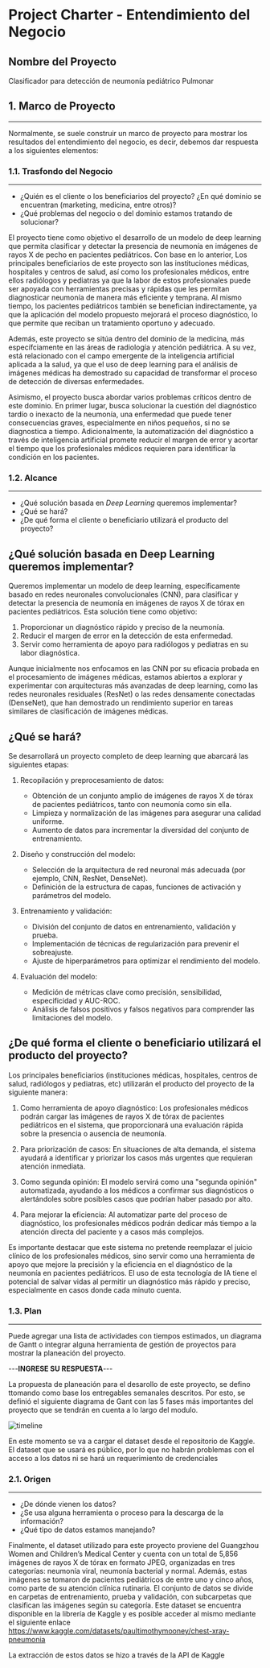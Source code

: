 # Project Charter - Entendimiento del Negocio

## Nombre del Proyecto

Clasificador para detección de neumonía pediátrico Pulmonar

## **1. Marco de Proyecto**
---

Normalmente, se suele construir un marco de proyecto para mostrar los resultados del entendimiento del negocio, es decir, debemos dar respuesta a los siguientes elementos:

### **1.1. Trasfondo del Negocio**
---

- ¿Quién es el cliente o los beneficiarios del proyecto? ¿En qué dominio se encuentran (marketing, medicina, entre otros)?
- ¿Qué problemas del negocio o del dominio estamos tratando de solucionar?

El proyecto tiene como objetivo el desarrollo de un modelo de deep learning que permita clasificar y detectar la presencia de neumonía en imágenes de rayos X de pecho en pacientes pediátricos. Con base en lo anterior, Los principales beneficiarios de este proyecto son las instituciones médicas, hospitales y centros de salud, así como los profesionales médicos, entre ellos radiólogos y pediatras ya que la labor de estos profesionales puede ser apoyada con herramientas precisas y rápidas que les permitan diagnosticar neumonía de manera más eficiente y temprana. Al mismo tiempo, los pacientes pediátricos también se benefician indirectamente, ya que la aplicación del modelo propuesto mejorará el proceso diagnóstico, lo que permite que reciban un tratamiento oportuno y adecuado.

Además, este proyecto se sitúa dentro del dominio de la medicina, más específciamente en las áreas de radiología y atención pediátrica. A su vez, está relacionado con el campo emergente de la inteligencia artificial aplicada a la salud, ya que el uso de deep learning para el análisis de imágenes médicas ha demostrado su capacidad de transformar el proceso de detección de diversas enfermedades.

Asimismo, el proyecto busca abordar varios problemas críticos dentro de este dominio. En primer lugar, busca solucionar la cuestión del diagnóstico tardío o inexacto de la neumonía, una enfermedad que puede tener consecuencias graves, especialmente en niños pequeños, si no se diagnostica a tiempo. Adicionalmente, la automatización del diagnóstico a través de inteligencia artificial promete reducir el margen de error y acortar el tiempo que los profesionales médicos requieren para identificar la condición en los pacientes.

### **1.2. Alcance**
---

- ¿Qué  solución basada en _Deep Learning_ queremos implementar?
- ¿Qué  se hará?
- ¿De qué forma el cliente o beneficiario utilizará el producto del proyecto?

## ¿Qué solución basada en Deep Learning queremos implementar?

Queremos implementar un modelo de deep learning, específicamente basado en redes neuronales convolucionales (CNN), para clasificar y detectar la presencia de neumonía en imágenes de rayos X de tórax en pacientes pediátricos. Esta solución tiene como objetivo:

1. Proporcionar un diagnóstico rápido y preciso de la neumonía.
2. Reducir el margen de error en la detección de esta enfermedad.
3. Servir como herramienta de apoyo para radiólogos y pediatras en su labor diagnóstica.

Aunque inicialmente nos enfocamos en las CNN por su eficacia probada en el procesamiento de imágenes médicas, estamos abiertos a explorar y experimentar con arquitecturas más avanzadas de deep learning, como las redes neuronales residuales (ResNet) o las redes densamente conectadas (DenseNet), que han demostrado un rendimiento superior en tareas similares de clasificación de imágenes médicas.

## ¿Qué se hará?

Se desarrollará un proyecto completo de deep learning que abarcará las siguientes etapas:

1. Recopilación y preprocesamiento de datos:
   - Obtención de un conjunto amplio de imágenes de rayos X de tórax de pacientes pediátricos, tanto con neumonía como sin ella.
   - Limpieza y normalización de las imágenes para asegurar una calidad uniforme.
   - Aumento de datos para incrementar la diversidad del conjunto de entrenamiento.

2. Diseño y construcción del modelo:
   - Selección de la arquitectura de red neuronal más adecuada (por ejemplo, CNN, ResNet, DenseNet).
   - Definición de la estructura de capas, funciones de activación y parámetros del modelo.

3. Entrenamiento y validación:
   - División del conjunto de datos en entrenamiento, validación y prueba.
   - Implementación de técnicas de regularización para prevenir el sobreajuste.
   - Ajuste de hiperparámetros para optimizar el rendimiento del modelo.

4. Evaluación del modelo:
   - Medición de métricas clave como precisión, sensibilidad, especificidad y AUC-ROC.
   - Análisis de falsos positivos y falsos negativos para comprender las limitaciones del modelo.


## ¿De qué forma el cliente o beneficiario utilizará el producto del proyecto?

Los principales beneficiarios (instituciones médicas, hospitales, centros de salud, radiólogos y pediatras, etc) utilizarán el producto del proyecto de la siguiente manera:

1. Como herramienta de apoyo diagnóstico: Los profesionales médicos podrán cargar las imágenes de rayos X de tórax de pacientes pediátricos en el sistema, que proporcionará una evaluación rápida sobre la presencia o ausencia de neumonía.

2. Para priorización de casos: En situaciones de alta demanda, el sistema ayudará a identificar y priorizar los casos más urgentes que requieran atención inmediata.

3. Como segunda opinión: El modelo servirá como una "segunda opinión" automatizada, ayudando a los médicos a confirmar sus diagnósticos o alertándoles sobre posibles casos que podrían haber pasado por alto.

4. Para mejorar la eficiencia: Al automatizar parte del proceso de diagnóstico, los profesionales médicos podrán dedicar más tiempo a la atención directa del paciente y a casos más complejos.


Es importante destacar que este sistema no pretende reemplazar el juicio clínico de los profesionales médicos, sino servir como una herramienta de apoyo que mejore la precisión y la eficiencia en el diagnóstico de la neumonía en pacientes pediátricos. El uso de esta tecnología de IA tiene el potencial de salvar vidas al permitir un diagnóstico más rápido y preciso, especialmente en casos donde cada minuto cuenta.

### **1.3. Plan**
---

Puede agregar una lista de actividades con tiempos estimados, un diagrama de Gantt o integrar alguna herramienta de gestión de proyectos para mostrar la planeación del proyecto.

---**INGRESE SU RESPUESTA**---

La propuesta de planeación para el desarollo de este proyecto, se defino ttomando como base los entregables semanales descritos. Por esto, se definió el siguiente diagrama de Gant con las 5 fases más importantes del proyecto que se tendrán en cuenta a lo largo del modulo.

![timeline](../src/MLDS6_Assets/images/Methodology.PNG)

En este momento se va a cargar el dataset desde el repositorio de Kaggle. El dataset que se usará es público, por lo que no habrán problemas con el acceso a los datos ni se hará un requerimiento de credenciales

### **2.1. Origen**
---

- ¿De dónde vienen los datos?
- ¿Se usa alguna herramienta o proceso para la descarga de la información?
- ¿Qué tipo de datos estamos manejando?

Finalmente, el dataset utilizado para este proyecto proviene del Guangzhou Women and Children’s Medical Center y cuenta con un total de 5,856 imágenes de rayos X de tórax en formato JPEG, organizadas en tres categorías: neumonía viral, neumonía bacterial y normal. Además, estas imágenes se tomaron de pacientes pediátricos de entre uno y cinco años, como parte de su atención clínica rutinaria. El conjunto de datos se divide en carpetas de entrenamiento, prueba y validación, con subcarpetas que clasifican las imágenes según su categoría. Este dataset se encuentra disponible en la librería de Kaggle y es posible acceder al mismo mediante el siguiente enlace https://www.kaggle.com/datasets/paultimothymooney/chest-xray-pneumonia

La extracción de estos datos se hizo a través de la API de Kaggle